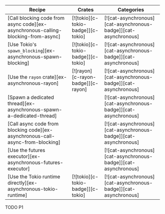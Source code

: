 | Recipe | Crates | Categories |
|--------|--------|------------|
| [Call blocking code from async code][ex-asynchronous-calling-blocking-from-async] | [![tokio][c-tokio-badge]][c-tokio] | [![cat-asynchronous][cat-asynchronous-badge]][cat-asynchronous] |
| [Use Tokio's `spawn_blocking`][ex-asynchronous-spawn-blocking] | [![tokio][c-tokio-badge]][c-tokio]  | [![cat-asynchronous][cat-asynchronous-badge]][cat-asynchronous] |
| [Use the `rayon` crate][ex-asynchronous-rayon] | [![rayon][c-rayon-badge]][c-rayon] | [![cat-asynchronous][cat-asynchronous-badge]][cat-asynchronous] |
| [Spawn a dedicated thread][ex-asynchronous-spawn-a-dedicated-thread] |  | [![cat-asynchronous][cat-asynchronous-badge]][cat-asynchronous] |
| [Call async code from blocking code][ex-asynchronous-call-async-from-blocking] |  | [![cat-asynchronous][cat-asynchronous-badge]][cat-asynchronous] |
| [Use the futures executor][ex-asynchronous-futures-executor] |  | [![cat-asynchronous][cat-asynchronous-badge]][cat-asynchronous] |
| [Use the Tokio runtime directly][ex-asynchronous-tokio-runtime] | [![tokio][c-tokio-badge]][c-tokio] | [![cat-asynchronous][cat-asynchronous-badge]][cat-asynchronous] |

<div class="hidden">
TODO P1
</div>
